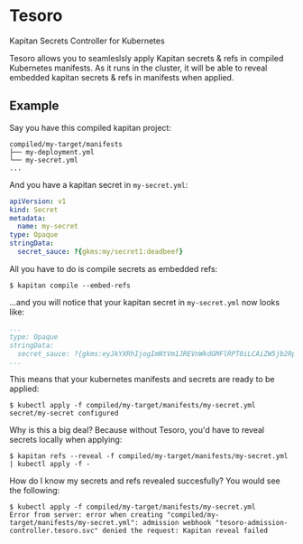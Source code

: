 # Tesoro
Kapitan Secrets Controller for Kubernetes


Tesoro allows you to seamleslsly apply Kapitan secrets & refs in compiled Kubernetes manifests. As it runs in the cluster,
it will be able to reveal embedded kapitan secrets & refs in manifests when applied.

## Example

Say you have this compiled kapitan project:
```
compiled/my-target/manifests
├── my-deployment.yml
└── my-secret.yml
...
```

And you have a kapitan secret in `my-secret.yml`:
```yaml
apiVersion: v1
kind: Secret
metadata:
  name: my-secret
type: Opaque
stringData:
  secret_sauce: ?{gkms:my/secret1:deadbeef}
```

All you have to do is compile secrets as embedded refs:
```shell
$ kapitan compile --embed-refs
```

...and you will notice that your kapitan secret in `my-secret.yml` now looks like:
```yaml
...
type: Opaque
stringData:
  secret_sauce: ?{gkms:eyJkYXRhIjogImNtVm1JREVnWkdGMFlRPT0iLCAiZW5jb2RpbmciOiAib3JpZ2luYWwiLCAidHlwZSI6ICJiYXNlNjQifQ==:embedded}}
...
```

This means that your kubernetes manifests and secrets are ready to be applied:
```shell
$ kubectl apply -f compiled/my-target/manifests/my-secret.yml
secret/my-secret configured
```

Why is this a big deal? Because without Tesoro, you'd have to reveal secrets locally when applying:
```shell
$ kapitan refs --reveal -f compiled/my-target/manifests/my-secret.yml | kubectl apply -f -
```

How do I know my secrets and refs revealed succesfully? You would see the following:
```shell
$ kubectl apply -f compiled/my-target/manifests/my-secret.yml
Error from server: error when creating "compiled/my-target/manifests/my-secret.yml": admission webhook "tesoro-admission-controller.tesoro.svc" denied the request: Kapitan reveal failed
```


